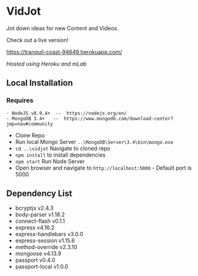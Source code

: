 # VidJot
Jot down ideas for new Content and Videos. 

Check out a live version!

https://tranquil-coast-94649.herokuapp.com/


_Hosted using Heroku and mLab_

## Local Installation

### Requires
```
- NodeJS v8.9.4+  --  https://nodejs.org/en/
- MongoDB 3.4+   --  https://www.mongodb.com/download-center?jmp=nav#community
```

- Clone Repo
- Run local Mongo Server ``..\MongoDB\Server\3.4\bin\mongo.exe``
- ``cd ..\vidjot`` Navigate to cloned repo
- ``npm install`` to install dependencies
- ``npm start`` Run Node Server
- Open browser and navigate to ``http://localhost:5000`` - Default port is 5000


## Dependency List

-   bcryptjs v2.4.3
-   body-parser v1.18.2
-   connect-flash v0.1.1
-   express v4.16.2
-   express-handlebars v3.0.0
-   express-session v1.15.6
-   method-override v2.3.10
-   mongoose v4.13.9
-   passport v0.4.0
-   passport-local v1.0.0
